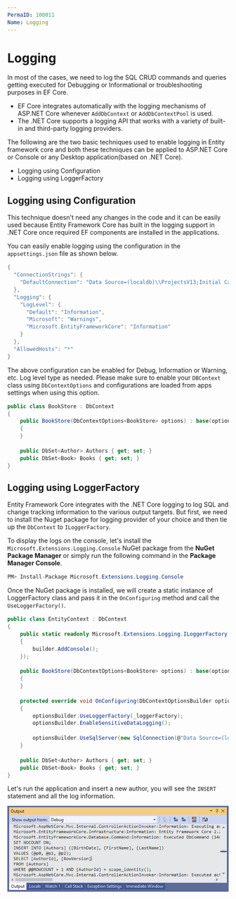 ```yaml
---
PermaID: 100011
Name: Logging
---
```


# Logging

In most of the cases, we need to log the SQL CRUD commands and queries getting executed for Debugging or Informational or troubleshooting purposes in EF Core. 

 - EF Core integrates automatically with the logging mechanisms of ASP.NET Core whenever `AddDbContext` or `AddDbContextPool` is used.
 - The .NET Core supports a logging API that works with a variety of built-in and third-party logging providers.

The following are the two basic techniques used to enable logging in Entity framework core and both these techniques can be applied to ASP.NET Core or Console or any Desktop application(based on .NET Core).

 - Logging using Configuration
 - Logging using LoggerFactory

 ## Logging using Configuration

This technique doesn't need any changes in the code and it can be easily used because Entity Framework Core has built in the logging support in .NET Core once required EF components are installed in the applications.

You can easily enable logging using the configuration in the `appsettings.json` file as shown below.

```csharp
{
  "ConnectionStrings": {
    "DefaultConnection": "Data Source=(localdb)\\ProjectsV13;Initial Catalog=NewBookStore;Trusted_Connection=True;MultipleActiveResultSets=true"
  },
  "Logging": {
    "LogLevel": {
      "Default": "Information",
      "Microsoft": "Warnings",
      "Microsoft.EntityFrameworkCore": "Information"
    }
  },
  "AllowedHosts": "*"
}
```

The above configuration can be enabled for Debug, Information or Warning, etc. Log level type as needed. Please make sure to enable your `DBContext` class using `DbContextOptions` and configurations are loaded from apps settings when using this option.

```csharp
public class BookStore : DbContext
{
    public BookStore(DbContextOptions<BookStore> options) : base(options)
    {
    }

    public DbSet<Author> Authors { get; set; }
    public DbSet<Book> Books { get; set; }
}
```

## Logging using LoggerFactory

Entity Framework Core integrates with the .NET Core logging to log SQL and change tracking information to the various output targets. But first, we need to install the Nuget package for logging provider of your choice and then tie up the `DbContext` to `ILoggerFactory`.

To display the logs on the console, let's install the `Microsoft.Extensions.Logging.Console` NuGet package from the **NuGet Package Manager** or simply run the following command in the **Package Manager Console**.

```csharp
PM> Install-Package Microsoft.Extensions.Logging.Console
```

Once the NuGet package is installed, we will create a static instance of LoggerFactory class and pass it in the `OnConfiguring` method and call the `UseLoggerFactory()`.

```csharp
public class EntityContext : DbContext
{
    public static readonly Microsoft.Extensions.Logging.ILoggerFactory _loggerFactory = LoggerFactory.Create(builder =>
    {
        builder.AddConsole();
    });

    public BookStore(DbContextOptions<BookStore> options) : base(options)
    {
    }
    
    protected override void OnConfiguring(DbContextOptionsBuilder optionsBuilder)
    {
        optionsBuilder.UseLoggerFactory(_loggerFactory);
        optionsBuilder.EnableSensitiveDataLogging();

        optionsBuilder.UseSqlServer(new SqlConnection(@"Data Source=(localdb)\ProjectsV13;Initial Catalog=TestDB;Integrated Security=True"));
    }

    public DbSet<Author> Authors { get; set; }
    public DbSet<Book> Books { get; set; }
}
```

Let's run the application and insert a new author, you will see the `INSERT` statement and all the log information.

<img src="images/logging-1.png">